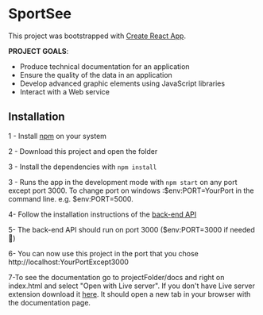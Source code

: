 # SportSee

This project was bootstrapped with [Create React App](https://github.com/facebook/create-react-app).

**PROJECT GOALS**:

- Produce technical documentation for an application
- Ensure the quality of the data in an application
- Develop advanced graphic elements using JavaScript libraries
- Interact with a Web service

## Installation

1 - Install [npm](https://docs.npmjs.com/downloading-and-installing-node-js-and-npm) on your system

2 - Download this project and open the folder

3 - Install the dependencies with `npm install`

3 - Runs the app in the development mode with `npm start` on any port except port 3000. To change port on windows :\$env:PORT=YourPort in the command line. e.g. \$env:PORT=5000.

4- Follow the installation instructions of the [back-end API](https://github.com/OpenClassrooms-Student-Center/P9-front-end-dashboard)

5- The back-end API should run on port 3000 (\$env:PORT=3000 if needed 👀)

6- You can now use this project in the port that you chose http://localhost:YourPortExcept3000

7-To see the documentation go to projectFolder/docs and right on index.html and select "Open with Live server". If you don't have Live server extension download it [here]("https://marketplace.visualstudio.com/items?itemName=ritwickdey.LiveServer"). It should open a new tab in your browser with the documentation page.
